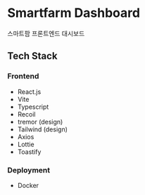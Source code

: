 # Smartfarm Dashboard
스마트팜 프론트엔드 대시보드

## Tech Stack
### Frontend
- React.js
- Vite
- Typescript
- Recoil
- tremor (design)
- Tailwind (design)
- Axios
- Lottie
- Toastify
### Deployment
- Docker
